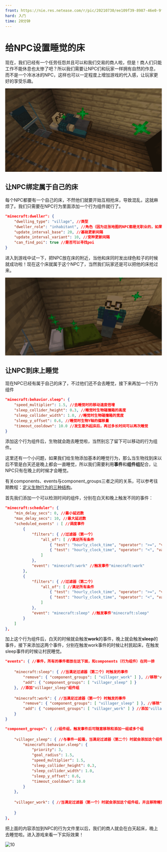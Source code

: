```yaml
---
front: https://nie.res.netease.com/r/pic/20210730/ee109f39-8987-46e0-9fe7-40ebb23060fa.png
hard: 入门
time: 20分钟
---
```


#  给NPC设置睡觉的床

现在，我们已经有一个任劳任怨并且可以和我们交易的商人啦，但是！商人们只能工作不能休息也太惨了吧？所以我们需要让NPC们和玩家一样拥有自然的作息，而不是一个冷冰冰的NPC，这样也可以一定程度上增加游戏的代入感，让玩家更好的享受乐趣。

![8](./images/8.png)

## 让NPC绑定属于自己的床

每个NPC都要有一个自己的床，不然他们就要开始互相抢床，导致混乱，这就麻烦了。我们只需要在NPC行为里面添加一个行为组件就行了。

```json
"minecraft:dweller": {
    "dwelling_type": "village", //类型
    "dweller_role": "inhabitant", //角色（因为这张地图的NPC都是无职业的，如果想要添加给NPC添加职业，可以参考原版Villager_v2的行为组件）
    "update_interval_base": 20, //基础更新间隔
    "update_interval_variant": 10, //变种更新间隔
    "can_find_poi": true //是否可以寻找poi
}
```

进入到游戏中试一下，把NPC放在床的附近，当他和床同时发出绿色粒子的时候就成功啦！现在这个床就属于这个NPC了，当然我们玩家还是可以把他的床抢过来。

![9](./images/9.png)

## 让NPC到床上睡觉

现在NPC已经有属于自己的床了，不过他们还不会去睡觉，接下来再加一个行为组件

```json
"minecraft:behavior.sleep": {
    "speed_multiplier": 1.5, //去睡觉时的移动速度倍增
    "sleep_collider_height": 0.3, //睡觉时生物碰撞箱的高度
    "sleep_collider_width": 1.0, //睡觉时生物碰撞箱的宽度
    "sleep_y_offset": 0.6, //睡觉时生物Y轴的偏移量
    "timeout_cooldown": 10.0 //发生意外起床后，再过多长时间可以再次睡觉
}
```

添加这个行为组件后，生物就会跑去睡觉啦，当然别忘了留下可以移动的行为组件。

这里还有一个小问题，如果我们给生物添加基本的睡觉行为，那么当生物找到床以后不管是白天还是晚上都会一直睡觉，所以我们需要利用**事件**和**组件组**配合，让NPC只有在晚上的时候才会睡觉。

有关components、events与component_groups三者之间的关系，可以参考往期教程：[定义生物行为的三种结构](https://g.126.fm/04a9tkE)。

首先我们添加一个可以检测时间的组件，分别在白天和晚上触发不同的事件：

```json
"minecraft:scheduler": {
    "min_delay_secs": 0, //最小延迟数
    "max_delay_secs": 10, //最大延迟数
    "scheduled_events" : [ //调度事件
        {
            "filters": { //过滤器（第一个）
                "all_of": [ //满足所有条件
                    { "test": "hourly_clock_time", "operator": ">=", "value": 0 }, //当事件大于等于0时（代表白天开始了）
                    { "test": "hourly_clock_time", "operator": "<", "value": 12000 } //小于12000时（代表白天还没有结束）
                ]
            },
            "event": "minecraft:work" //触发事件"minecraft:work"
        },
        {
            "filters": { //过滤器（第二个）
                "all_of": [ //满足所有条件
                    { "test": "hourly_clock_time", "operator": ">=", "value": 12000 }, //大于等于12000（代表夜晚开始了）
                    { "test": "hourly_clock_time", "operator": "<", "value": 24000 } //小于24000（代表夜晚还没有结束）
                ]
            },
            "event": "minecraft:sleep" //触发事件"minecraft:sleep"
        }
    ]
},
```

加上这个行为组件后，白天的时候就会触发**work**的事件，晚上就会触发**sleep**的事件，接下来添加这两个事件，分别在触发work事件的时候让村民起床，在触发sleep事件的时候让村民睡觉。

```json
"events": { //事件，所有的事件都放在这下面，和components（行为组件）在同一排

    "minecraft:sleep": { //当满足过滤器（第二个）时触发的事件
        "remove": { "component_groups": [ "villager_work" ] }, //移除"villager_work"组件组
        "add": { "component_groups": [ "villager_sleep" ] }
    }, //添加"villager_sleep"组件组

    "minecraft:work": { //当满足过滤器（第一个）时触发的事件
        "remove": { "component_groups": [ "villager_sleep" ] }, //移除"villager_sleep"组件组
        "add": { "component_groups": [ "villager_work" ] } //添加"villager_work"组件组
    }
}
```

```json
"component_groups": { //组件组，触发事件后可随意移除和添加一组或多个组

    "villager_sleep": { //与事件一起看，当满足过滤器（第二个）时就会添加这个组件组，而这个组件组下只有一个组件，就是去睡觉
        "minecraft:behavior.sleep": {
            "priority": 3,
            "goal_radius": 1.5,
            "speed_multiplier": 1.5,
            "sleep_collider_height": 0.3,
            "sleep_collider_width": 1.0,
            "sleep_y_offset": 0.6,
            "timeout_cooldown": 10.0
        }
    },

    "villager_work": { //当满足过滤器（第一个）时就会添加这个组件组，并且移除睡觉的组件组，这时候生物就会起床，现在这个组件组里什么都没有，所以NPC起床后也没什么变化

    }
},
```

把上面的内容添加到NPC的行为文件里以后，我们的商人就会在白天起床，晚上去睡觉啦。进入游戏来看一下实际效果！

![10](./images/10.gif)



